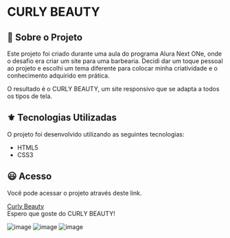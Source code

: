# CURLY BEAUTY

## 👾 Sobre o Projeto

Este projeto foi criado durante uma aula do programa Alura Next ONe, onde o desafio era criar um site para uma barbearia. Decidi dar um toque pessoal ao projeto e escolhi um tema diferente para colocar minha criatividade e o conhecimento adquirido em prática.

O resultado é o CURLY BEAUTY, um site responsivo que se adapta a todos os tipos de tela.

## ⚜️ Tecnologias Utilizadas

O projeto foi desenvolvido utilizando as seguintes tecnologias:

- HTML5
- CSS3

## 😃 Acesso

Você pode acessar o projeto através deste link.


<a href="https://maferrs.github.io/Curly-Beauty/curly_beauty/home/index.html">  Curly Beauty </a>
<br>
Espero que goste do CURLY BEAUTY!


![image](https://user-images.githubusercontent.com/90789503/189553305-30692a2f-a6ed-42db-8fca-75699c422fc1.png)
![image](https://user-images.githubusercontent.com/90789503/189553312-1614fb64-2ff2-4bbc-9f4e-6b8d97dcf9f7.png)
![image](https://user-images.githubusercontent.com/90789503/189553295-8428272e-9c75-4874-b64e-a5b6e174c0d9.png)
